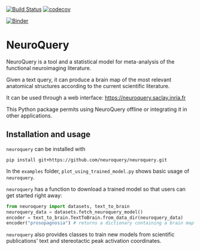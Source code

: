 [![Build Status](https://travis-ci.com/neuroquery/neuroquery.svg?branch=master)](https://travis-ci.com/neuroquery/neuroquery) [![codecov](https://codecov.io/gh/neuroquery/neuroquery/branch/master/graph/badge.svg)](https://codecov.io/gh/neuroquery/neuroquery)

[![Binder](https://mybinder.org/badge_logo.svg)](https://mybinder.org/v2/gh/neuroquery/neuroquery.git/master?filepath=examples%2Fplot_using_trained_model.ipynb)

# NeuroQuery

NeuroQuery is a tool and a statistical model for meta-analysis of the functional
neuroimaging literature.

Given a text query, it can produce a brain map of the most relevant anatomical
structures according to the current scientific literature.

It can be used through a web interface: https://neuroquery.saclay.inria.fr

This Python package permits using NeuroQuery offline or integrating it in other
applications. 

## Installation and usage

`neuroquery` can be installed with

```
pip install git+https://github.com/neuroquery/neuroquery.git
```

In the `examples` folder, `plot_using_trained_model.py` shows basic
usage of `neuroquery`.

`neuroquery` has a function to download a trained model so that users can get
started right away:

```python
from neuroquery import datasets, text_to_brain
neuroquery_data = datasets.fetch_neuroquery_model()
encoder = text_to_brain.TextToBrain.from_data_dir(neuroquery_data)
encoder("prosopagnosia") # returns a dictionary containing a brain map and more
```

`neuroquery` also provides classes to train new models from scientific
publications' text and stereotactic peak activation coordinates.
